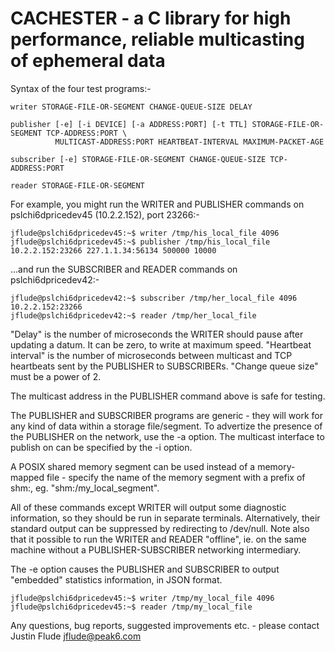 CACHESTER - a C library for high performance, reliable multicasting of ephemeral data
=====================================================================================

Syntax of the four test programs:-

	writer STORAGE-FILE-OR-SEGMENT CHANGE-QUEUE-SIZE DELAY

	publisher [-e] [-i DEVICE] [-a ADDRESS:PORT] [-t TTL] STORAGE-FILE-OR-SEGMENT TCP-ADDRESS:PORT \
			  MULTICAST-ADDRESS:PORT HEARTBEAT-INTERVAL MAXIMUM-PACKET-AGE

	subscriber [-e] STORAGE-FILE-OR-SEGMENT CHANGE-QUEUE-SIZE TCP-ADDRESS:PORT

	reader STORAGE-FILE-OR-SEGMENT

For example, you might run the WRITER and PUBLISHER commands on pslchi6dpricedev45 (10.2.2.152), port 23266:-

	jflude@pslchi6dpricedev45:~$ writer /tmp/his_local_file 4096
	jflude@pslchi6dpricedev45:~$ publisher /tmp/his_local_file 10.2.2.152:23266 227.1.1.34:56134 500000 10000

...and run the SUBSCRIBER and READER commands on pslchi6dpricedev42:-

	jflude@pslchi6dpricedev42:~$ subscriber /tmp/her_local_file 4096 10.2.2.152:23266
	jflude@pslchi6dpricedev42:~$ reader /tmp/her_local_file

"Delay" is the number of microseconds the WRITER should pause after updating a datum.  It can be zero, to
write at maximum speed.  "Heartbeat interval" is the number of microseconds between multicast and TCP heartbeats
sent by the PUBLISHER to SUBSCRIBERs.  "Change queue size" must be a power of 2.

The multicast address in the PUBLISHER command above is safe for testing.

The PUBLISHER and SUBSCRIBER programs are generic - they will work for any kind of data within a storage file/segment.
To advertize the presence of the PUBLISHER on the network, use the -a option.  The multicast interface to publish on
can be specified by the -i option.

A POSIX shared memory segment can be used instead of a memory-mapped file - specify the name of the memory segment
with a prefix of shm:, eg. "shm:/my_local_segment".

All of these commands except WRITER will output some diagnostic information, so they should be run in separate terminals.
Alternatively, their standard output can be suppressed by redirecting to /dev/null.  Note also that it possible to run
the WRITER and READER "offline", ie. on the same machine without a PUBLISHER-SUBSCRIBER networking intermediary.

The -e option causes the PUBLISHER and SUBSCRIBER to output "embedded" statistics information, in JSON format.

	jflude@pslchi6dpricedev45:~$ writer /tmp/my_local_file 4096
	jflude@pslchi6dpricedev45:~$ reader /tmp/my_local_file

Any questions, bug reports, suggested improvements etc. - please contact Justin Flude <jflude@peak6.com>
